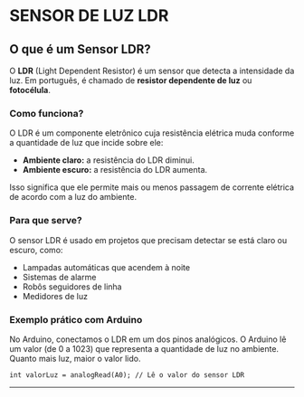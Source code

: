# SENSOR DE LUZ LDR


## O que é um Sensor LDR?

O **LDR** (Light Dependent Resistor) é um sensor que detecta a intensidade da luz. Em português, é chamado de **resistor dependente de luz** ou **fotocélula**.

### Como funciona?

O LDR é um componente eletrônico cuja resistência elétrica muda conforme a quantidade de luz que incide sobre ele:

- **Ambiente claro:** a resistência do LDR diminui.
- **Ambiente escuro:** a resistência do LDR aumenta.

Isso significa que ele permite mais ou menos passagem de corrente elétrica de acordo com a luz do ambiente.

### Para que serve?

O sensor LDR é usado em projetos que precisam detectar se está claro ou escuro, como:

- Lampadas automáticas que acendem à noite
- Sistemas de alarme
- Robôs seguidores de linha
- Medidores de luz

### Exemplo prático com Arduino

No Arduino, conectamos o LDR em um dos pinos analógicos. O Arduino lê um valor (de 0 a 1023) que representa a quantidade de luz no ambiente. Quanto mais luz, maior o valor lido.

```
int valorLuz = analogRead(A0); // Lê o valor do sensor LDR
```

---



